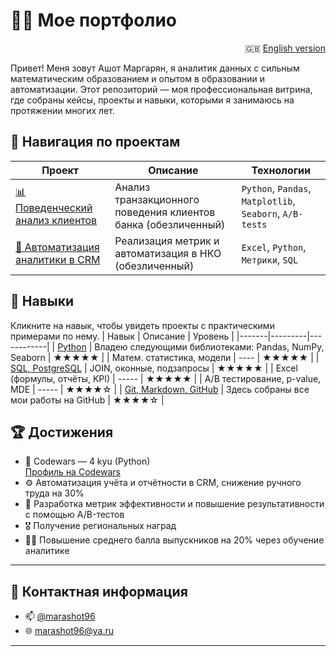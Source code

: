 # 👨‍💻 Мое портфолио 

<div align="right">
  
🇬🇧 [English version](README-EN.md)

</div>


Привет! Меня зовут Ашот Маргарян, я аналитик данных с сильным математическим образованием и опытом в образовании и автоматизации. Этот репозиторий — моя профессиональная витрина, где собраны кейсы, проекты и навыки, которыми я занимаюсь на протяжении многих лет.


## 🧭 Навигация по проектам

| Проект | Описание | Технологии |
|--------|----------|------------|
| [📊 Поведенческий анализ клиентов](./projects/paysim_analysis/README.md) | Анализ транзакционного поведения клиентов банка (обезличенный) | `Python`, `Pandas`, `Matplotlib`, `Seaborn`, `A/B-tests` |
| [📁 Автоматизация аналитики в CRM](./projects/crm_automation/README.md) | Реализация метрик и автоматизация в НКО (обезличенный)| `Excel`, `Python`, `Метрики`, `SQL` |

## 🧰 Навыки

Кликните на навык, чтобы увидеть проекты с практическими примерами по нему.
| Навык | Описание | Уровень |
|-------|---------|------------|
| [Python](https://github.com/marashot96/Python-skills)  | Владею следующими библиотеками: Pandas, NumPy, Seaborn | ★★★★★ |
| Матем. статистика, модели | ---- |  ★★★★★ |
| [SQL, PostgreSQL](https://github.com/marashot96/SQL-Skills) | JOIN, оконные, подзапросы | ★★★★★ |
| Excel (формулы, отчёты, KPI) | ----- |  ★★★★★ |
| A/B тестирование, p-value, MDE | ----- | ★★★★☆ |
| [Git, Markdown, GitHub](https://github.com/marashot96/) | Здесь собраны все мои работы на GitHub | ★★★★☆ |

## 🏆 Достижения

- 🎯 Codewars — 4 kyu (Python)  
  [Профиль на Codewars](https://www.codewars.com/users/marashot96)  
- ⚙️ Автоматизация учёта и отчётности в CRM, снижение ручного труда на 30%
- 🧪 Разработка метрик эффективности и повышение результативности с помощью A/B-тестов
- 🎖️ Получение региональных наград
- 👨‍🏫 Повышение среднего балла выпускников на 20% через обучение аналитике  

---

## 💼 Контактная информация

- 📫 [@marashot96](https://t.me/marashot96)
- 🌐 [marashot96@ya.ru](mailto:marashot96@ya.ru)

---


